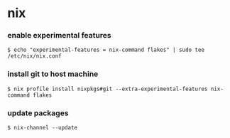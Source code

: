 # nix

### enable experimental features
```shell
$ echo "experimental-features = nix-command flakes" | sudo tee /etc/nix/nix.conf
```

### install git to host machine
```shell
$ nix profile install nixpkgs#git --extra-experimental-features nix-command flakes
```

### update packages
```shell
$ nix-channel --update
```


